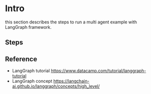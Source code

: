 # Intro

this section describes the steps to run a multi agent example with LangGraph framework.

## Steps





## Reference
* LangGraph tutorial https://www.datacamp.com/tutorial/langgraph-tutorial
* LangGraph concept https://langchain-ai.github.io/langgraph/concepts/high_level/